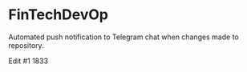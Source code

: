 # FinTechDevOp
Automated push notification to Telegram chat when changes made to repository.

Edit #1 1833
